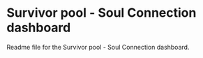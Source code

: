 # Survivor pool - Soul Connection dashboard

Readme file for the Survivor pool - Soul Connection dashboard.